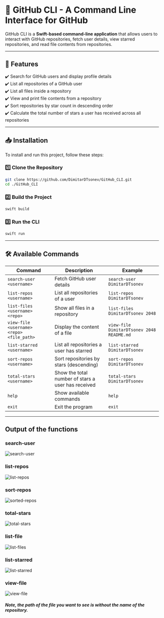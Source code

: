 # **🚀 GitHub CLI - A Command Line Interface for GitHub**

GitHub CLI is a **Swift-based command-line application** that allows users to interact with GitHub repositories, fetch user details, view starred repositories, and read file contents from repositories.

---

## **📌 Features**
✔️ Search for GitHub users and display profile details  
✔️ List all repositories of a GitHub user  
✔️ List all files inside a repository  
✔️ View and print file contents from a repository  
✔️ Sort repositories by star count in descending order  
✔️ Calculate the total number of stars a user has received across all repositories  

---

## **📥 Installation**
To install and run this project, follow these steps:

### **1️⃣ Clone the Repository**
```sh
git clone https://github.com/DimitarDTsonev/GitHub_CLI.git
cd ./GitHub_CLI
```
### **2️⃣ Build the Project**
```sh
swift build
```

### **3️⃣ Run the CLI**
```sh
swift run
```
---

## **🛠 Available Commands**
| Command | Description | Example |
|---------|------------|---------|
| `search-user <username>` | Fetch GitHub user details | `search-user DimitarDTsonev` |
| `list-repos <username>` | List all repositories of a user | `list-repos DimitarDTsonev` |
| `list-files <username> <repo>` | Show all files in a repository | `list-files DimitarDTsonev 2048` |
| `view-file <username> <repo> <file_path>` | Display the content of a file | `view-file DimitarDTsonev 2048 README.md` |
| `list-starred <username>` | List all repositories a user has starred | `list-starred DimitarDTsonev` |
| `sort-repos <username>` | Sort repositories by stars (descending) | `sort-repos DimitarDTsonev` |
| `total-stars <username>` | Show the total number of stars a user has received | `total-stars DimitarDTsonev` |
| `help` | Show available commands | `help` |
| `exit` | Exit the program | `exit` |

---

## **Output of the functions**

### **search-user <username>**
![search-user](https://github.com/user-attachments/assets/4fc23f07-454e-4bda-981c-d5c810a48299)

### **list-repos <username>**
![list-repos](https://github.com/user-attachments/assets/f81ec37a-42cf-461c-9310-863695489de5)

### **sort-repos <username>**
![sorted-repos](https://github.com/user-attachments/assets/0b37042d-2e81-4c3b-ae0c-f85c6864af06)

### **total-stars <username>**
![total-stars](https://github.com/user-attachments/assets/376d07dd-11f7-4be5-9035-d9d399cc2c6f)

### **list-file <username> <repo>**
![list-files](https://github.com/user-attachments/assets/3d79f154-7f6c-4449-8569-153846ed0adf)

### **list-starred <username>**
![list-starred](https://github.com/user-attachments/assets/c6c3eb16-9751-4e96-a9c7-61ba964b91a8)

### **view-file <username> <repo> <path>**
![view-file](https://github.com/user-attachments/assets/6bfa1ea8-f5ac-4925-8fc4-d2528964c04b)

#### ***Note, the path of the file you want to see is without the name of the repository.***
